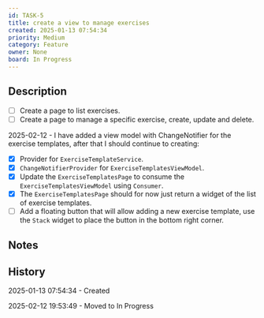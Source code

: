 ```yaml
---
id: TASK-5
title: create a view to manage exercises
created: 2025-01-13 07:54:34
priority: Medium
category: Feature
owner: None
board: In Progress
---
```


## Description
- [ ] Create a page to list exercises.
- [ ] Create a page to manage a specific exercise, create, update and delete.

2025-02-12 - I have added a view model with ChangeNotifier for the exercise templates, after that I should continue to creating:
- [x] Provider for `ExerciseTemplateService`.
- [x] `ChangeNotifierProvider` for `ExerciseTemplatesViewModel`.
- [x] Update the `ExerciseTemplatesPage` to consume the `ExerciseTemplatesViewModel` using `Consumer`.
- [x] The `ExerciseTemplatesPage` should for now just return a widget of the list of exercise templates.
- [ ] Add a floating button that will allow adding a new exercise template, use the `Stack` widget to place the button in the bottom right corner.

## Notes


## History
2025-01-13 07:54:34 - Created

2025-02-12 19:53:49 - Moved to In Progress
